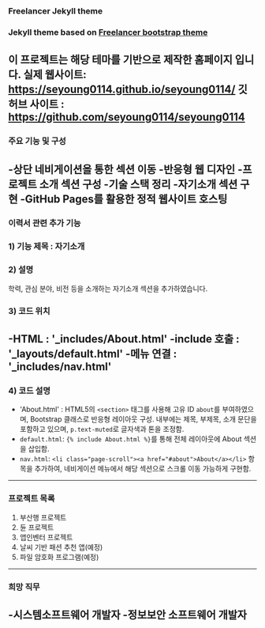 
### Freelancer Jekyll theme  


### Jekyll theme based on [Freelancer bootstrap theme ](http://startbootstrap.com/template-overviews/freelancer/)
이 프로젝트는 해당 테마를 기반으로 제작한 홈페이지 입니다.
실제 웹사이트: https://seyoung0114.github.io/seyoung0114/
깃허브 사이트 : https://github.com/seyoung0114/seyoung0114
---

### 주요 기능 및 구성
-상단 네비게이션을 통한 섹션 이동
-반응형 웹 디자인
-프로젝트 소개 섹션 구성
-기술 스택 정리
-자기소개 섹션 구현
-GitHub Pages를 활용한 정적 웹사이트 호스팅
---

### 이력서 관련 추가 기능
### 1) 기능 제목 : 자기소개
### 2) 설명
학력, 관심 분야, 비전 등을 소개하는 자기소개 섹션을 추가하였습니다.

### 3) 코드 위치
-HTML : '_includes/About.html'
-include 호출 : '_layouts/default.html'
-메뉴 연결 : '_includes/nav.html'
---

### 4) 코드 설명
- 'About.html' : HTML5의 `<section>` 태그를 사용해 고유 ID `about`를 부여하였으며, Bootstrap 클래스로 반응형 레이아웃 구성. 내부에는 제목, 부제목, 소개 문단을 포함하고 있으며, `p.text-muted`로 글자색과 톤을 조정함.
- `default.html`: `{% include About.html %}`를 통해 전체 레이아웃에 About 섹션을 삽입함.
- `nav.html`: `<li class="page-scroll"><a href="#about">About</a></li>` 항목을 추가하여, 네비게이션 메뉴에서 해당 섹션으로 스크롤 이동 가능하게 구현함.
---

### 프로젝트 목록
1. 부산행 프로젝트
2. 듄 프로젝트
3. 앱인벤터 프로젝트
4. 날씨 기반 패션 추천 앱(예정)
5. 파일 암호화 프로그램(예정)
---

### 희망 직무
-시스템소프트웨어 개발자
-정보보안 소프트웨어 개발자
---
